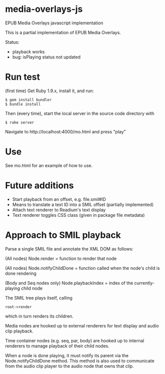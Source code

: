 media-overlays-js
=================

EPUB Media Overlays javascript implementation

This is a partial implementation of EPUB Media Overlays.  

Status: 

 * playback works
 * bug: isPlaying status not updated

# Run test

(first time)
Get Ruby 1.9.x, install it, and run:

    $ gem install bundler
    $ bundle install

Then (every time), start the local server in the source code directory with 

    $ rake server

Navigate to http://localhost:4000/mo.html and press "play"

# Use

See mo.html for an example of how to use.

# Future additions

 * Start playback from an offset, e.g. file.smil#ID
 * Means to translate a text ID into a SMIL offset (partially implemented)
 * Attach text renderer to Readium's text display 
 * Text renderer toggles CSS class (given in package file metadata)

# Approach to SMIL playback

Parse a single SMIL file and annotate the XML DOM as follows:

(All nodes)
Node.render = function to render that node

(All nodes)
Node.notifyChildDone = function called when the node's child is done rendering

(Body and Seq nodes only)
Node.playbackIndex = index of the currently-playing child node

The SMIL tree plays itself, calling

    root->render

which in turn renders its children.

Media nodes are hooked up to external renderers for text display and audio clip playback.

Time container nodes (e.g. seq, par, body) are hooked up to internal renderers to manage playback of their child nodes.

When a node is done playing, it must notify its parent via the Node.notifyChildDone method.  This method is also used to communicate from the audio clip player to the audio node that owns that clip.